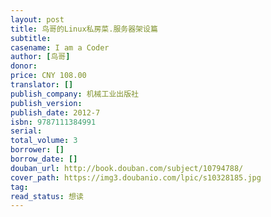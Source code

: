 ```yaml
---
layout: post
title: 鸟哥的Linux私房菜.服务器架设篇
subtitle: 
casename: I am a Coder
author: [鸟哥]
donor: 
price: CNY 108.00
translator: []
publish_company: 机械工业出版社
publish_version: 
publish_date: 2012-7
isbn: 9787111384991
serial: 
total_volume: 3
borrower: []
borrow_date: []
douban_url: http://book.douban.com/subject/10794788/
cover_path: https://img3.doubanio.com/lpic/s10328185.jpg
tag: 
read_status: 想读
---
```


